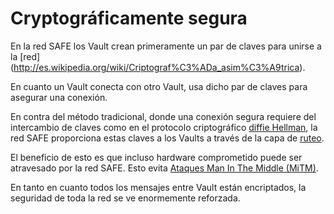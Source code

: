# Cryptográficamente segura
En la red SAFE los Vault crean primeramente un par de claves para unirse a la [red] (http://es.wikipedia.org/wiki/Criptograf%C3%ADa_asim%C3%A9trica).

En cuanto un Vault conecta con otro Vault, usa dicho par de claves para asegurar una conexión.

En contra del método tradicional, donde una conexión segura requiere del intercambio de claves como en el protocolo criptográfico [diffie Hellman](http://es.wikipedia.org/wiki/Diffie-Hellman), la red SAFE proporciona estas claves a los Vaults a través de la capa de [ruteo](https://github.com/maidsafe/MaidSafe-Routing).

El beneficio de esto es que incluso hardware comprometido puede ser atravesado por la red SAFE. Esto evita [Ataques Man In The Middle (MiTM)](http://es.wikipedia.org/wiki/Ataque_Man-in-the-middle).

En tanto en cuanto todos los mensajes entre Vault están encriptados, la seguridad de toda la red se ve enormemente reforzada.
